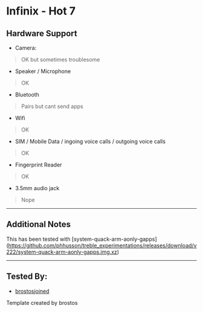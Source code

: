 # Infinix - Hot 7

## Hardware Support

* Camera:
> OK but sometimes troublesome

* Speaker / Microphone
> OK

* Bluetooth
> Pairs but cant send apps

* Wifi
> OK

* SIM / Mobile Data / ingoing voice calls / outgoing voice calls
> OK

* Fingerprint Reader
> OK

* 3.5mm audio jack
> Nope

***
## Additional Notes

This has been tested with [system-quack-arm-aonly-gapps] (https://github.com/phhusson/treble_experimentations/releases/download/v222/system-quack-arm-aonly-gapps.img.xz)


***


## Tested By:
* [brostosjoined](https://github.com/brostosjoined)


Template created by brostos